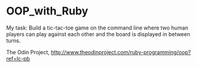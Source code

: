 # OOP_with_Ruby
My task:
Build a tic-tac-toe game on the command line where two human players can play against each other and the board is displayed in between turns.

The Odin Project, http://www.theodinproject.com/ruby-programming/oop?ref=lc-pb
